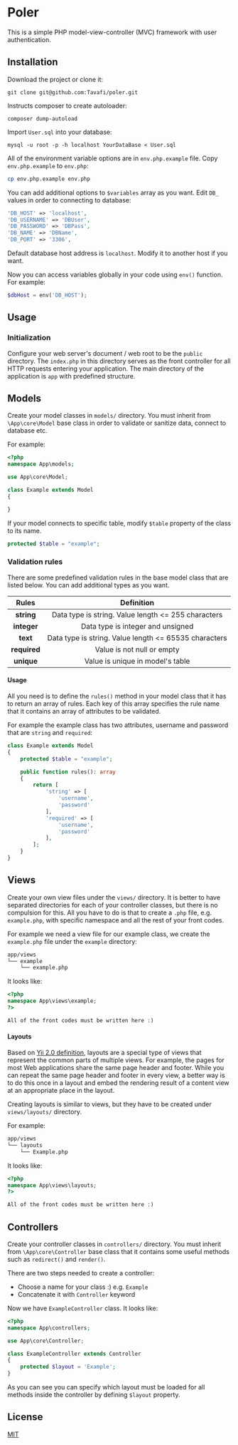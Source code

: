 # Poler

This is a simple PHP model-view-controller (MVC) framework with user authentication.

## Installation

Download the project or clone it:

```git
git clone git@github.com:Tavafi/poler.git
```

Instructs composer to create autoloader:

```composer
composer dump-autoload
```
Import `User.sql` into your database:
```mysql
mysql -u root -p -h localhost YourDataBase < User.sql
```
All of the environment variable options are in `env.php.example` file.
Copy `env.php.example` to `env.php`:
```bash
cp env.php.example env.php
```
You can add additional options to `$variables` array as you want. Edit `DB_` values in order to connecting to database:

```php
'DB_HOST' => 'localhost',
'DB_USERNAME' => 'DBUser',
'DB_PASSWORD' => 'DBPass',
'DB_NAME' => 'DBName',
'DB_PORT' => '3306',
```
Default database host address is `localhost`. Modify it to another host if you want.

Now you can access variables globally in your code using `env()` function. For example:
```php
$dbHost = env('DB_HOST');
```
## Usage
### Initialization

Configure your web server's document / web root to be the  `public` directory. The `index.php` in this directory serves as the front controller for all HTTP requests entering your application.
The main directory of the application is `app` with predefined structure.

## Models
Create your model classes in `models/` directory. You must inherit from `\App\core\Model` base class in order to validate or sanitize data, connect to database etc.

For example:
```php
<?php
namespace App\models;

use App\core\Model;

class Example extends Model
{

}
```
If your model connects to specific table, modify `$table` property of the class to its name.
```php
protected $table = "example";
```

### Validation rules
There are some predefined validation rules in the base model class that are listed below. You can add additional types as you want.

| Rules         | Definition                                            | 
|:-------------:|:-----------------------------------------------------:|
| **string**    | Data type is string. Value length <= 255 characters   |
| **integer**   | Data type is integer and unsigned                     |
| **text**      | Data type is string. Value length <= 65535 characters |
| **required**  | Value is not null or empty                            |
| **unique**    | Value is unique in model's table                      |

#### Usage
All you need is to define the `rules()` method in your model class that it has to return an array of rules. Each key of this array specifies the rule name that it contains an array of attributes to be validated.


For example the example class has two attributes, username and password that are `string` and `required`:
```php
class Example extends Model
{
    protected $table = "example";

    public function rules(): array
    {
        return [
            'string' => [
                'username',
                'password'
            ],
            'required' => [
                'username',
                'password'
            ],
        ];
    }
}
```
## Views
Create your own view files under the `views/` directory. It is better to have separated directories for each of your controller classes, but there is no compulsion for this. All you have to do is that to create a `.php` file, e.g. `example.php`, with specific namespace and all the rest of your front codes.

For example we need a view file for our example class, we create the `example.php` file under the `example` directory:
```bash
app/views
└── example
    └── example.php
```
It looks like:
```php
<?php
namespace App\views\example;
?>

All of the front codes must be written here :)
```
#### Layouts
Based on [Yii 2.0 definition](https://www.yiiframework.com/doc/guide/2.0/en/structure-views#layouts "Yii 2.0 Layouts"), layouts are a special type of views that represent the common parts of multiple views. For example, the pages for most Web applications share the same page header and footer. While you can repeat the same page header and footer in every view, a better way is to do this once in a layout and embed the rendering result of a content view at an appropriate place in the layout.

Creating layouts is similar to views, but they have to be created under `views/layouts/` directory.

For example:
```bash
app/views
└── layouts
    └── Example.php
```
It looks like:
```php
<?php
namespace App\views\layouts;
?>

All of the front codes must be written here :)
```
## Controllers
Create your controller classes in `controllers/` directory. You must inherit from `\App\core\Controller` base class that it contains some useful methods such as `redirect()` and `render()`.

There are two steps needed to create a controller:
* Choose a name for your class :) e.g. `Example`
* Concatenate it with `Controller` keyword


Now we have `ExampleController` class. It looks like:
```php
<?php
namespace App\controllers;

use App\core\Controller;

class ExampleController extends Controller
{
    protected $layout = 'Example';
}
```
As you can see you can specify which layout must be loaded for all methods inside the controller by defining `$layout` property.
## License
[MIT](https://choosealicense.com/licenses/mit/)